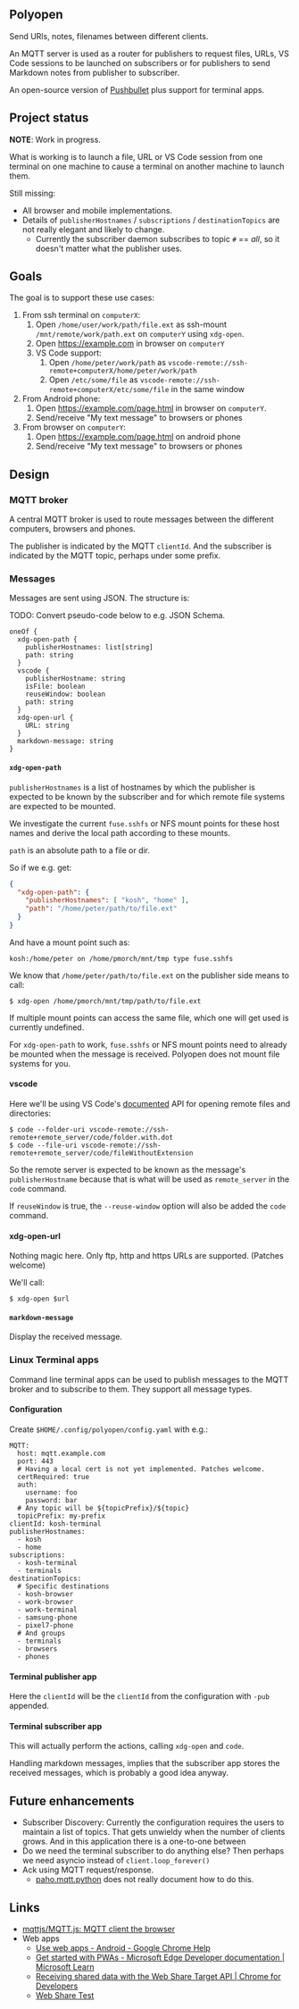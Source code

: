 ## Polyopen

Send URls, notes, filenames between different clients.

An MQTT server is used as a router for publishers to request files, URLs, VS
Code sessions to be launched on subscribers or for publishers to send Markdown
notes from publisher to subscriber.

An open-source version of [Pushbullet](https://www.pushbullet.com/) plus support
for terminal apps.

## Project status

**NOTE**: Work in progress.

What is working is to launch a file, URL or VS Code session from one terminal on
one machine to cause a terminal on another machine to launch them.

Still missing:

* All browser and mobile implementations.
* Details of `publisherHostnames` / `subscriptions` / `destinationTopics` are
  not really elegant and likely to change.
  * Currently the subscriber daemon subscribes to topic `#` == *all*, so it
    doesn't matter what the publisher uses.

## Goals

The goal is to support these use cases:

1. From ssh terminal on `computerX`:
    1. Open `/home/user/work/path/file.ext` as ssh-mount
       `/mnt/remote/work/path.ext` on `computerY` using `xdg-open`.
    1. Open https://example.com in browser on `computerY`
    1. VS Code support:
        1. Open `/home/peter/work/path` as
          `vscode-remote://ssh-remote+computerX/home/peter/work/path`
        1. Open `/etc/some/file` as
           `vscode-remote://ssh-remote+computerX/etc/some/file` in the same
           window
1. From Android phone:
    1. Open https://example.com/page.html in browser on `computerY`.
    1. Send/receive "My text message" to browsers or phones
1. From browser on `computerY`:
    1. Open https://example.com/page.html on android phone
    1. Send/receive "My text message" to browsers or phones

## Design

### MQTT broker

A central MQTT broker is used to route messages between the different computers,
browsers and phones.

The publisher is indicated by the MQTT `clientId`. And the subscriber is
indicated by the MQTT topic, perhaps under some prefix.

### Messages

Messages are sent using JSON. The structure is:

TODO: Convert pseudo-code below to e.g. JSON Schema.

```
oneOf {
  xdg-open-path {
    publisherHostnames: list[string]
    path: string
  }
  vscode {
    publisherHostname: string
    isFile: boolean
    reuseWindow: boolean
    path: string
  }
  xdg-open-url {
    URL: string
  }
  markdown-message: string
}
```

#### `xdg-open-path`

`publisherHostnames` is a list of hostnames by which the publisher is expected
to be known by the subscriber and for which remote file systems are expected to
be mounted.

We investigate the current `fuse.sshfs` or NFS mount points for these host names
and derive the local path according to these mounts.

`path` is an absolute path to a file or dir.

So if we e.g. get:

```json
{
  "xdg-open-path": {
    "publisherHostnames": [ "kosh", "home" ],
    "path": "/home/peter/path/to/file.ext"
  }
}
```

And have a mount point such as:

```
kosh:/home/peter on /home/pmorch/mnt/tmp type fuse.sshfs
```

We know that `/home/peter/path/to/file.ext` on the publisher side means to call:

```shell
$ xdg-open /home/pmorch/mnt/tmp/path/to/file.ext
```

If multiple mount points can access the same file, which one will get used is
currently undefined.

For `xdg-open-path` to work, `fuse.sshfs` or NFS mount points need to already be
mounted when the message is received. Polyopen does not mount file systems for
you.

#### vscode

Here we'll be using VS Code's
[documented](https://code.visualstudio.com/docs/remote/troubleshooting#_connect-to-a-remote-host-from-the-terminal)
API for opening remote files and directories:

```shell
$ code --folder-uri vscode-remote://ssh-remote+remote_server/code/folder.with.dot
$ code --file-uri vscode-remote://ssh-remote+remote_server/code/fileWithoutExtension
```

So the remote server is expected to be known as the message's `publisherHostname`
because that is what will be used as `remote_server` in the `code` command.

If `reuseWindow` is true, the `--reuse-window` option will also be added the
`code` command.

#### xdg-open-url

Nothing magic here. Only ftp, http and https URLs are supported. (Patches
welcome)


We'll call:

```shell
$ xdg-open $url
```

#### `markdown-message`

Display the received message.

### Linux Terminal apps

Command line terminal apps can be used to publish messages to the MQTT broker
and to subscribe to them. They support all message types.

#### Configuration

Create `$HOME/.config/polyopen/config.yaml` with e.g.:

```
MQTT:
  host: mqtt.example.com
  port: 443
  # Having a local cert is not yet implemented. Patches welcome.
  certRequired: true
  auth:
    username: foo
    password: bar
  # Any topic will be ${topicPrefix}/${topic}
  topicPrefix: my-prefix
clientId: kosh-terminal
publisherHostnames:
  - kosh
  - home
subscriptions:
  - kosh-terminal
  - terminals
destinationTopics:
  # Specific destinations
  - kosh-browser
  - work-browser
  - work-terminal
  - samsung-phone
  - pixel7-phone
  # And groups
  - terminals
  - browsers
  - phones
```

#### Terminal publisher app

Here the `clientId` will be the `clientId` from the configuration with `-pub`
appended.

#### Terminal subscriber app

This will actually perform the actions, calling `xdg-open` and `code`.

Handling markdown messages, implies that the subscriber app stores the received
messages, which is probably a good idea anyway.

## Future enhancements

* Subscriber Discovery: Currently the configuration requires the users to
  maintain a list of topics. That gets unwieldy when the number of clients
  grows. And in this application there is a one-to-one between
* Do we need the terminal subscriber to do anything else? Then perhaps we need
  asyncio instead of `client.loop_forever()`
* Ack using MQTT request/response.
  * [paho.mqtt.python](https://github.com/eclipse-paho/paho.mqtt.python) does
    not really document how to do this.

## Links

* [mqttjs/MQTT.js: MQTT client the browser](https://github.com/mqttjs/MQTT.js)
* Web apps
  * [Use web apps - Android - Google Chrome Help][use-web-apps]
  * [Get started with PWAs - Microsoft Edge Developer documentation | Microsoft
    Learn][get-started-with-pwas]
  * [Receiving shared data with the Web Share Target API | Chrome for
    Developers][web-share-target]
  * [Web Share Test][web-share-test]

[use-web-apps]: https://support.google.com/chrome/answer/9658361?hl=en&co=GENIE.Platform%3DAndroid
[get-started-with-pwas]: https://learn.microsoft.com/en-us/microsoft-edge/progressive-web-apps-chromium/how-to/
[web-share-target]: https://developer.chrome.com/docs/capabilities/web-apis/web-share-target
[web-share-test]: https://w3c.github.io/web-share/demos/share.html

